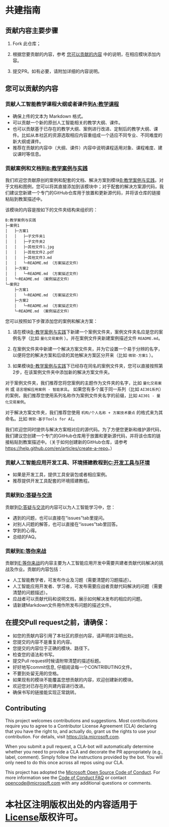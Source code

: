 # 共建指南
## 贡献内容主要步骤
   1. Fork 此仓库；

   1. 根据您要贡献的内容，参考 [您可以贡献的内容](#您可以贡献的内容) 中的说明，在相应模块添加内容。

   1. 提交PR。如有必要，请附加详细的内容说明。

## 您可以贡献的内容

### 贡献人工智能教学课程大纲或者课件到[A:教学课程](./A-教学课程)
   - 确保上传的文本为 Markdown 格式。
   - 可以贡献一个新的原创人工智能相关的教学大纲、课件。
   - 也可以贡献基于已存在的教学大纲、案例进行改进、定制后的教学大纲、课件。比如从本社区的资源选取相应内容重组成一个适应不同专业、不同难度的新大纲或课件。
   - 推荐在贡献的内容中（大纲、课件）内容中说明课程适用对象、课程难度、建议课时等信息。
  
### 贡献案例和文档到[B:教学案例与实践](./B-教学案例与实践)
我们欢迎您贡献原创的案例和配套的文档、解决方案到模块[B:教学案例与实践](./B-教学案例与实践)。对于文档和图例，您可以将其直接添加到该模块中；对于配套的解决方案源代码，我们建议您新建一个专门的GitHub仓库用于放置和更新源代码，并将该仓库的链接粘贴到教案描述中。

该模块的内容是按如下的文件夹结构来组织的：
```
B:教学案例与实践
├─案例1
│   ├─方案1
│   │   ├─子文件夹1
│   │   ├─子文件夹2
│   │   ├─其他文件1.jpg
│   │   ├─其他文件2.pdf
│   │   ├─其他文件3.md
│   │   └─README.md （方案描述文件）
│   ├─方案2
│   │   └─README.md （方案描述文件）
│   └─README.md （案例描述文件）
└─案例2
    ├─方案1
    │   └─README.md （方案描述文件）
    ├─方案2
    │   └─README.md （方案描述文件）
    └─README.md （案例描述文件）
```

您可以按照如下步骤添加您的案例和解决方案：

1. 请在模块[B-教学案例与实践](./B-教学案例与实践)下新建一个案例文件夹，案例文件夹名应是您的案例名字（比如 `量化交易案例` ）。并在案例文件夹新建案例描述文件 `README.md`。

1. 在案例文件夹中新建一个解决方案文件夹，并为它设置一个易于分辨的名字，以便将您的解决方案和后续的其他解决方案区分开来（比如 `微软-方案1` ）。

1. 如果模块[B-教学案例与实践](./B-教学案例与实践)下已经存在同名的案例文件夹，您可以直接按照第2步，在该案例文件夹中添加新的解决方案文件夹。

对于案例文件夹，我们推荐您将您案例的主题作为文件夹的名字，比如 `量化交易案例` 或 `语言理解应用案例 - 智能家具`。
如果您有多个属于同一系列（比如 `AI301系列`）的案例，我们推荐您使用系列名称作为案例文件夹名字的前缀，比如 `AI301 - 量化交易案例`。

对于解决方案文件夹，我们推荐您使用 `机构/个人名称 + 方案技术要点` 的格式来为其命名。比如 `微软-基于Tools for AI`。

我们欢迎您同时提供与解决方案相对应的源代码。为了方便您更新和维护源代码，我们建议您创建一个专门的GitHub仓库用于放置和更新源代码，并将该仓库的链接粘贴到教案描述中。（关于如何创建新的GitHub仓库，请参考<https://help.github.com/en/articles/create-a-repo>。）

### 贡献人工智能应用开发工具、环境搭建教程到[C:开发工具与环境](./C-开发工具与环境)
   - 如果是开发工具，提供工具安装包或者相应案例。
   - 推荐提供开发工具配套的环境搭建教程。
    
### 贡献到[D:答疑与交流](./D-答疑与交流)
贡献到[D:答疑与交流](./D-答疑与交流)的内容可以为人工智能学习中，您：
   - 遇到的问题，也可以直接在“issues”tab里提问。
   - 对别人问题的解答，也可以直接在“issues”tab里回答。
   - 学到的心得。
   - 总结的FAQ。
  
### 贡献到[E:等你来战](./E-Challenge)
贡献到[E:等你来战](./E-Challenge)的内容主要为人工智能应用开发中需要共建者贡献代码解决的挑战及作业。贡献的内容包括：
   - 人工智能教学者，可发布作业及习题（需要清楚的习题描述）。
   - 人工智能应用开发者、学习者，可发布需要应战者贡献代码解决的问题（需要清楚的问题描述）。
   - 应战者可以贡献代码和说明文档，展示如何解决发布的相应的问题。
   - 请新建Markdown文件用作所发布问题的描述文件。

## 在提交Pull request之前，请确保：
   - 如您的贡献内容引用了本社区的原创内容，请声明并注明出处。
   - 您提交的内容不是重复的内容。
   - 您提交的内容位于正确的模块、路径下。
   - 检查您的语法和书写。
   - 提交Pull request时候请附带清楚的描述标题。
   - 好好地写commit信息, 仔细阅读每一个CONTRIBUTING文件。 
   - 不要到处留无用的空格。
   - 如果现有的模块不能覆盖您想贡献的内容，欢迎创建新的模块。
   - 欢迎您对已存在的共建内容进行改进。
   - 确保书写的链接能实现正常跳转。
  
## Contributing

This project welcomes contributions and suggestions.  Most contributions require you to agree to a
Contributor License Agreement (CLA) declaring that you have the right to, and actually do, grant us
the rights to use your contribution. For details, visit https://cla.microsoft.com.

When you submit a pull request, a CLA-bot will automatically determine whether you need to provide
a CLA and decorate the PR appropriately (e.g., label, comment). Simply follow the instructions
provided by the bot. You will only need to do this once across all repos using our CLA.

This project has adopted the [Microsoft Open Source Code of Conduct](https://opensource.microsoft.com/codeofconduct/).
For more information see the [Code of Conduct FAQ](https://opensource.microsoft.com/codeofconduct/faq/) or
contact [opencode@microsoft.com](mailto:opencode@microsoft.com) with any additional questions or comments.

# 本社区注明版权出处的内容适用于[License](./LICENSE.md)版权许可。